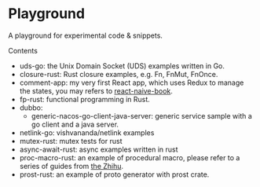 # Playground

A playground for experimental code & snippets.

Contents

- uds-go: the Unix Domain Socket (UDS) examples written in Go.
- closure-rust: Rust closure examples, e.g. Fn, FnMut, FnOnce.
- comment-app: my very first React app, which uses Redux to manage the states, you may refers to [react-naive-book](https://hyf.js.org/react-naive-book/).
- fp-rust: functional programming in Rust.
- dubbo:
	- generic-nacos-go-client-java-server: generic service sample with a go client and a java server.
- netlink-go: vishvananda/netlink examples
- mutex-rust: mutex tests for rust
- async-await-rust: async examples written in rust 
- proc-macro-rust: an example of procedural macro, please refer to a series of guides from [the Zhihu](https://zhuanlan.zhihu.com/p/342408254).
- prost-rust: an example of proto generator with prost crate.
